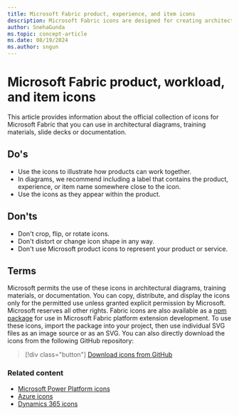 ```yaml
---
title: Microsoft Fabric product, experience, and item icons
description: Microsoft Fabric icons are designed for creating architecture diagrams and illustrations, ensuring a consistent and professional appearance for your projects.
author: SnehaGunda
ms.topic: concept-article
ms.date: 08/19/2024
ms.author: sngun
---
```


# Microsoft Fabric product, workload, and item icons

This article provides information about the official collection of icons for Microsoft Fabric that you can use in architectural diagrams, training materials, slide decks or documentation.

## Do's

* Use the icons to illustrate how products can work together.
* In diagrams, we recommend including a label that contains the product, experience, or item name somewhere close to the icon.
* Use the icons as they appear within the product.

## Don'ts

* Don't crop, flip, or rotate icons.
* Don't distort or change icon shape in any way.
* Don't use Microsoft product icons to represent your product or service.

## Terms

Microsoft permits the use of these icons in architectural diagrams, training materials, or documentation. You can copy, distribute, and display the icons only for the permitted use unless granted explicit permission by Microsoft. Microsoft reserves all other rights. Fabric icons are also available as a [npm package](https://www.npmjs.com/package/@fabric-msft/svg-icons) for use in Microsoft Fabric platform extension development. To use these icons, import the package into your project, then use individual SVG files as an image source or as an SVG. You can also directly download the icons from the following GitHub repository:

> [!div class="button"]
> [Download icons from GitHub](https://github.com/microsoft/fabric-samples/blob/main/docs-samples/Icons.zip)

### Related content

* [Microsoft Power Platform icons](/power-platform/guidance/icons)
* [Azure icons](/azure/architecture/icons)
* [Dynamics 365 icons](/dynamics365/get-started/icons)